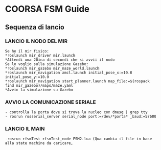 # COORSA FSM Guide

## Sequenza di lancio
### LANCIO IL NODO DEL MIR ###

	Se ho il mir fisico:
	*roslaunch mir_driver mir.launch
	*Attendi una 20ina di secondi che si avvii il nodo
	Se lo voglio sulla simulazione Gazebo:
	*roslaunch mir_gazebo mir_maze_world.launch
	*roslaunch mir_navigation amcl.launch initial_pose_x:=10.0 initial_pose_y:=10.0
	*roslaunch mir_navigation start_planner.launch map_file:=$(rospack find mir_gazebo)/maps/maze.yaml
	*Avvio la simulazione su Gazebo

### AVVIO LA COMUNICAZIONE SERIALE ###

	- controlla la porta dove si trova la nucleo con dmesg | grep tty
	- rosrun rosserial_server serial_node port:=/dev/*porta* _baud:=57600

### LANCIO IL MAIN ###

	-rosrun rfsmTest rfsmTest_node FSM2.lua (Qua cambia il file in base alla state machine da caricare,
